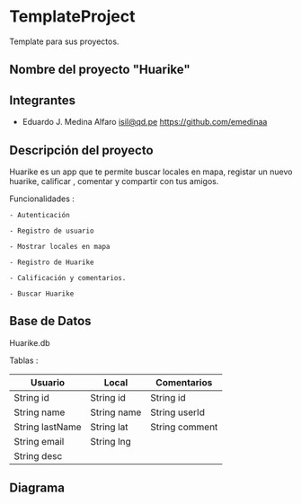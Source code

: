 # TemplateProject
Template para sus proyectos.

## Nombre del proyecto "Huarike"

## Integrantes

 - Eduardo J. Medina Alfaro isil@qd.pe  https://github.com/emedinaa

## Descripción del proyecto

  Huarike es un app que te permite buscar locales en mapa, registar un nuevo huarike, calificar , comentar y compartir con tus amigos.
  
  Funcionalidades :
  
    - Autenticación
    
    - Registro de usuario
    
    - Mostrar locales en mapa
    
    - Registro de Huarike
    
    - Calificación y comentarios.
    
    - Buscar Huarike
    
## Base de Datos 

Huarike.db

Tablas : 

Usuario | Local  | Comentarios  
------------ | ------------- | -------------
String id | String id | String id 
String name | String name | String userId
String lastName | String lat | String comment
String email | String lng | 
 | String desc | 

## Diagrama 

